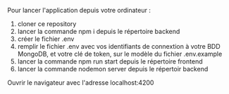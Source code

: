 Pour lancer l'application depuis votre ordinateur : 


1. cloner ce repository
2. lancer la commande npm i depuis le répertoire backend
3. créer le fichier .env
4. remplir le fichier .env avec vos identifiants de connextion à votre BDD MongoDB, et votre clé de token, sur le modèle du fichier .env.example
5. lancer la commande npm run start depuis le répertoire frontend
6. lancer la commande nodemon server depuis le répertoir backend

Ouvrir le navigateur avec l'adresse localhost:4200